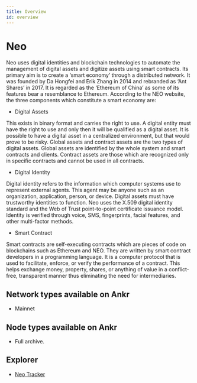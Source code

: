 ```yaml
---
title: Overview
id: overview
---
```


# Neo

Neo uses digital identities and blockchain technologies to automate the management of digital assets and digitize assets using smart contracts. Its primary aim is to create a ‘smart economy’ through a distributed network. It was founded by Da Hongfei and Erik Zhang in 2014 and rebranded as ‘Ant Shares’ in 2017. It is regarded as the ‘Ethereum of China’ as some of its features bear a resemblance to Ethereum. According to the NEO website, the three components which constitute a smart economy are:

* Digital Assets

This exists in binary format and carries the right to use. A digital entity must have the right to use and only then it will be qualified as a digital asset. It is possible to have a digital asset in a centralized environment, but that would prove to be risky. Global assets and contract assets are the two types of digital assets. Global assets are identified by the whole system and smart contracts and clients. Contract assets are those which are recognized only in specific contracts and cannot be used in all contracts.

* Digital Identity

Digital identity refers to the information which computer systems use to represent external agents. This agent may be anyone such as an organization, application, person, or device. Digital assets must have trustworthy identities to function. Neo uses the X.509 digital identity standard and the Web of Trust point-to-point certificate issuance model. Identity is verified through voice, SMS, fingerprints, facial features, and other multi-factor methods.

* Smart Contract

Smart contracts are self-executing contracts which are pieces of code on blockchains such as Ethereum and NEO. They are written by smart contract developers in a programming language. It is a computer protocol that is used to facilitate, enforce, or verify the performance of a contract. This helps exchange money, property, shares, or anything of value in a conflict-free, transparent manner thus eliminating the need for intermediaries.

## Network types available on Ankr
* Mainnet

## Node types available on Ankr
* Full archive.

## Explorer

* [Neo Tracker](https://neotracker.io/)
